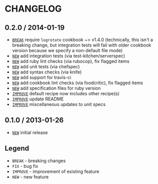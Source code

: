 CHANGELOG
=========

0.2.0 / 2014-01-19
------------------

- [`BREAK`](#25) require `logrotate` cookbook ~> v1.4.0
  (technically, this isn't a breaking change, but integration tests will fail with older cookbook version because we specify a non-default file mode)
- [`NEW`](#25) add integration tests (via test-kitchen/serverspec)
- [`NEW`](#8) add ruby lint checks (via rubocop), fix flagged items
- [`NEW`](#7) add unit tests (via chefspec)
- [`NEW`](#6) add syntax checks (via knife)
- [`NEW`](#5) add support for travis-ci
- [`NEW`](#3) add cookbook lint checks (via foodcritic), fix flagged items
- [`NEW`](#2) add specification files for ruby version
- [`IMPROVE`](58653cd1c53765118bf0864f924c7363ea50938f) default recipe now includes other recipe(s)
- [`IMPROVE`](#26) update README
- [`IMPROVE`](96a60b09d2bb4bd6099c845503b768aa6aa66603) miscellaneous updates to unit specs


0.1.0 / 2013-01-26
------------------

- [`NEW`](7c103c2a49d1591ee19ab4031fc209d620932a3a) initial release


Legend
------

- `BREAK`   - breaking changes
- `FIX`     - bug fix
- `IMPROVE` - improvement of existing feature
- `NEW`     - new feature
